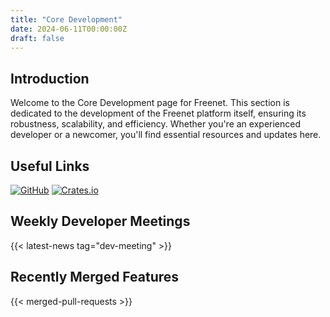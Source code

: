 ```yaml
---
title: "Core Development"
date: 2024-06-11T00:00:00Z
draft: false
---
```


## Introduction

Welcome to the Core Development page for Freenet. This section is dedicated to the development of
the Freenet platform itself, ensuring its robustness, scalability, and efficiency. Whether you're an
experienced developer or a newcomer, you'll find essential resources and updates here.

## Useful Links

[![GitHub](https://img.shields.io/badge/GitHub-freenet--core-blue?logo=github)](https://github.com/freenet/freenet-core)
[![Crates.io](https://img.shields.io/badge/Crates.io-freenet-orange?logo=rust)](https://crates.io/crates/freenet)

## Weekly Developer Meetings

{{< latest-news tag="dev-meeting" >}}

## Recently Merged Features

{{< merged-pull-requests >}}
